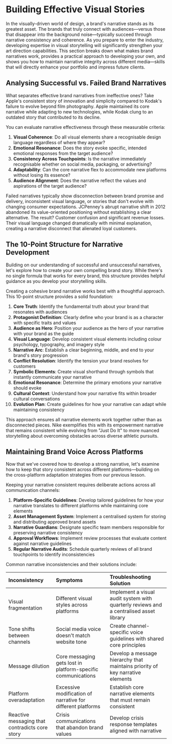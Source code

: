 # Building Effective Visual Stories

In the visually-driven world of design, a brand's narrative stands as its greatest asset. The brands that truly connect with audiences—versus those that disappear into the background noise—typically succeed through narrative consistency and coherence. As you prepare to enter the industry, developing expertise in visual storytelling will significantly strengthen your art direction capabilities. This section breaks down what makes brand narratives work, provides a practical approach to developing your own, and shows you how to maintain narrative integrity across different media—skills that will directly enhance your portfolio and impress future clients.

## Analysing Successful vs. Failed Brand Narratives

What separates effective brand narratives from ineffective ones? Take Apple's consistent story of innovation and simplicity compared to Kodak's failure to evolve beyond film photography. Apple maintained its core narrative while adapting to new technologies, while Kodak clung to an outdated story that contributed to its decline.

You can evaluate narrative effectiveness through these measurable criteria:

1. **Visual Coherence**: Do all visual elements share a recognisable design language regardless of where they appear?  
2. **Emotional Resonance**: Does the story evoke specific, intended emotional responses from the target audience?  
3. **Consistency Across Touchpoints**: Is the narrative immediately recognisable whether on social media, packaging, or advertising?  
4. **Adaptability**: Can the core narrative flex to accommodate new platforms without losing its essence?  
5. **Audience Alignment**: Does the narrative reflect the values and aspirations of the target audience?

Failed narratives typically show disconnection between brand promise and delivery, inconsistent visual language, or stories that don't evolve with changing consumer expectations. JCPenney's abrupt narrative shift in 2012 abandoned its value-oriented positioning without establishing a clear alternative. The result? Customer confusion and significant revenue losses. Their visual language changed dramatically with minimal explanation, creating a narrative disconnect that alienated loyal customers.

## The 10-Point Structure for Narrative Development

Building on our understanding of successful and unsuccessful narratives, let's explore how to create your own compelling brand story. While there's no single formula that works for every brand, this structure provides helpful guidance as you develop your storytelling skills.

Creating a cohesive brand narrative works best with a thoughtful approach. This 10-point structure provides a solid foundation:

1. **Core Truth**: Identify the fundamental truth about your brand that resonates with audiences  
2. **Protagonist Definition**: Clearly define who your brand is as a character with specific traits and values  
3. **Audience as Hero**: Position your audience as the hero of your narrative with your brand as the guide  
4. **Visual Language**: Develop consistent visual elements including colour psychology, typography, and imagery style  
5. **Narrative Arc**: Establish a clear beginning, middle, and end to your brand's story progression  
6. **Conflict Resolution**: Identify the tension your brand resolves for customers  
7. **Symbolic Elements**: Create visual shorthand through symbols that instantly communicate your narrative  
8. **Emotional Resonance**: Determine the primary emotions your narrative should evoke  
9. **Cultural Context**: Understand how your narrative fits within broader cultural conversations  
10. **Evolution Plan**: Create guidelines for how your narrative can adapt while maintaining consistency

This approach ensures all narrative elements work together rather than as disconnected pieces. Nike exemplifies this with its empowerment narrative that remains consistent while evolving from "Just Do It" to more nuanced storytelling about overcoming obstacles across diverse athletic pursuits.

## Maintaining Brand Voice Across Platforms

Now that we've covered how to develop a strong narrative, let's examine how to keep that story consistent across different platforms—building on the cross-platform adaptation strategies from our previous lesson.

Keeping your narrative consistent requires deliberate actions across all communication channels:

1. **Platform-Specific Guidelines**: Develop tailored guidelines for how your narrative translates to different platforms while maintaining core elements  
2. **Asset Management System**: Implement a centralised system for storing and distributing approved brand assets  
3. **Narrative Guardians**: Designate specific team members responsible for preserving narrative consistency  
4. **Approval Workflows**: Implement review processes that evaluate content against narrative guidelines  
5. **Regular Narrative Audits**: Schedule quarterly reviews of all brand touchpoints to identify inconsistencies

Common narrative inconsistencies and their solutions include:

| Inconsistency | Symptoms | Troubleshooting Solution |
| :---- | :---- | :---- |
| Visual fragmentation | Different visual styles across platforms | Implement a visual audit system with quarterly reviews and a centralised asset library |
| Tone shifts between channels | Social media voice doesn't match website tone | Create channel-specific voice guidelines with shared core principles |
| Message dilution | Core messaging gets lost in platform-specific communications | Develop a message hierarchy that maintains priority of key narrative elements |
| Platform overadaptation | Excessive modification of narrative for different platforms | Establish core narrative elements that must remain consistent |
| Reactive messaging that contradicts core story | Crisis communications that abandon brand values | Develop crisis response templates aligned with narrative |

